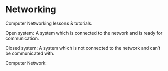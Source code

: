 # Networking
Computer Networking lessons &amp; tutorials.

Open system: 
A system which is connected to the network and is ready for communication. 

Closed system: 
A system which is not connected to the network and can’t be communicated with. 

Computer Network: 